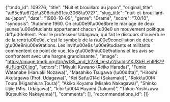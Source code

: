{"tmdb_id": 109276, "title": "Nuit et brouillard au japon", "original_title": "\u65e5\u672c\u306e\u591c\u3068\u9727", "slug_title": "nuit-et-brouillard-au-japon", "date": "1960-10-09", "genre": "Drame", "score": "7.0/10", "synopsis": "Automne 1960. On c\u00e9l\u00e8bre le mariage de deux jeunes \u00e9tudiants appartenant chacun \u00e0 un mouvement politique diff\u00e9rent. Pour le professeur Udagawa, qui fait le discours d'ouverture de la rentr\u00e9e, c'est le symbole de la r\u00e9conciliation de deux g\u00e9n\u00e9rations. Les invit\u00e9s \u00e9tudiants et militants commentent ce point de vue, les g\u00e9n\u00e9rations et les avis se confrontent avec une hargne grandissante.", "image": "https://image.tmdb.org/t/p/w185_and_h278_bestv2/suIdsYXJXkELehIPB7P4UfUqrQX.jpg", "actors": ["Miyuki Kuwano (Reiko Harada)", "Fumio Watanabe (Haruaki Nozawa)", "Masahiko Tsugawa (\u00d4ta)", "Hiroshi Akutagawa (Prof. Udagawa)", "Kei Sat\u014d (Sakamaki)", "Rokk\u00f4 Toura (Higashiura Toura)", "Akiko Koyama (Misako Nakagawa)", "Shinko Ujiie (Mrs. Udagawa)", "Ichir\u00f4 Hayami (Takumi)", "Takao Yoshizawa (Katsuhiko Nakayama)"], "comments": [], "recommandations_id": []}